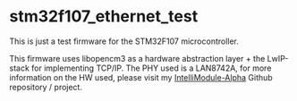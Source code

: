 # stm32f107_ethernet_test

This is just a test firmware for the STM32F107 microcontroller.

This firmware uses libopencm3 as a hardware abstraction layer + the LwIP-stack for implementing TCP/IP. The PHY used is a LAN8742A, for more information on the HW used, please visit my [IntelliModule-Alpha](https://github.com/berndoJ/IntelliModule-Alpha) Github repository / project.
